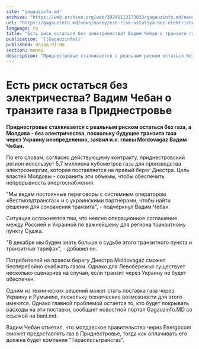 ```yaml
---
site: "gagauzinfo.md"
archive: "https://web.archive.org/web/20241113173033/gagauzinfo.md/news/money/est-risk-ostatsya-bez-elektrichestva-vadim-cheban-o-tranzite-gaza-v-pridnestrove"
url: "https://gagauzinfo.md/news/money/est-risk-ostatsya-bez-elektrichestva-vadim-cheban-o-tranzite-gaza-v-pridnestrove"
language: ru
title: "Есть риск остаться без электричества? Вадим Чебан о транзите газа в Приднестровье"
publication: '[[Gagauzinfo]]'
published: Назад-01-06
section: money
description: "Приднестровье сталкивается с реальным риском остаться без газа, а Молдова - без электричества, поскольку будущее транзита газа через Украину неопределенно, заявил и.о. главы Moldovagaz Вадим Чебан."
---
```


# Есть риск остаться без электричества? Вадим Чебан о транзите газа в Приднестровье

**Приднестровье сталкивается с реальным риском остаться без газа, а Молдова - без электричества, поскольку будущее транзита газа через Украину неопределенно, заявил и.о. главы Moldovagaz Вадим Чебан.**

По его словам, согласно действующему контракту, приднестровский регион использует 5,7 миллиона кубометров газа для производства электроэнергии, которая поставляется на правый берег Днестра. Цель властей Молдовы - сохранить эти объемы, чтобы обеспечить непрерывность энергоснабжения.

"Мы ведем постоянные переговоры с системным оператором «Вестмолдтрансгаз» и с украинскими партнерами, чтобы найти решения для сохранения транзита", - подчеркнул Вадим Чебан.

Ситуация осложняется тем, что неясно операционное соглашение между Россией и Украиной по важнейшему для региона транзитному пункту Суджа.

"В декабре мы будем знать больше о судьбе этого транзитного пункта и транзитных тарифах", - добавил он.

Потребителей на правом берегу Днестра Moldovagaz сможет бесперебойно снабжать газом. Однако для Левобережья существует несколько сценариев на случай, если транзит через Украину не будет обеспечен.

Одним из технических решений может стать поставка газа через Украину и Румынию, поскольку технические возможности для этого имеются. Однако главной проблемой остается то, кто будет покрывать расходы на эти поставки, сообщает новостной портал Gagauzinfo.MD со ссылкой на bani.md.

Вадим Чебан отметил, что молдавское правительство через Energocom сможет предоставлять газ в Приднестровье, тогда как оплачивать его должна будет компания "Тираспольтрансгаз".